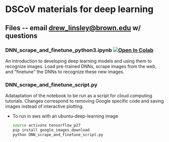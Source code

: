 # DSCoV materials for deep learning

## Files -- email drew_linsley@brown.edu w/ questions

### DNN_scrape_and_finetune_python3.ipynb <a href="https://colab.research.google.com/github/dscov-tutorials/deep_learning/blob/master/DNN_scrape_and_finetune_python3.ipynb" target="_parent"><img src="https://colab.research.google.com/assets/colab-badge.svg" alt="Open In Colab"/></a>
An introduction to developing deep learning models and using them to recognize images. Load pre-trained DNNs, scrape images from the web, and "finetune" the DNNs to recognize these new images.

### DNN_scrape_and_finetune_script.py
Adataptation of the notebook to be run as a script for cloud computing tutorials. Changes correspond to removing Google specific code and saving images instead of interactive plotting.

* To run in aws with an ubuntu-deep-learning image

  ```bash
  source activate tensorflow_p27
  pip install google_images_download
  python DNN_scrape_and_finetune_script.py
  ```

